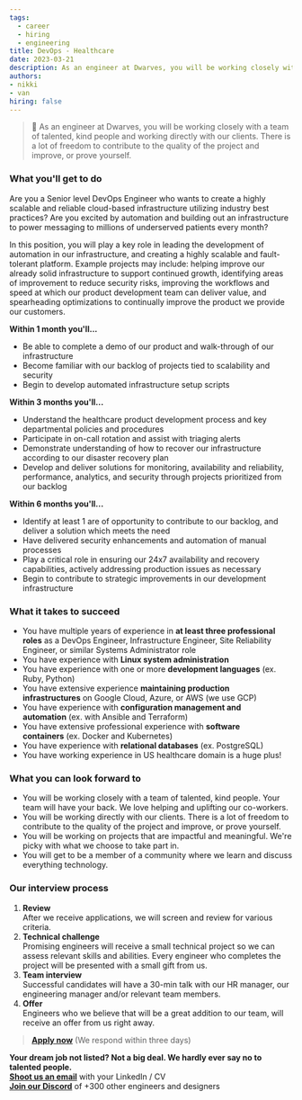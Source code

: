 ```yaml
---
tags:
  - career
  - hiring
  - engineering
title: DevOps - Healthcare
date: 2023-03-21
description: As an engineer at Dwarves, you will be working closely with a team of talented, kind people and working directly with our clients. There is a lot of freedom to contribute to the quality of the project and improve, or prove yourself
authors:
- nikki
- van
hiring: false
---
```

> 🤝 As an engineer at Dwarves, you will be working closely with a team of talented, kind people and working directly with our clients. There is a lot of freedom to contribute to the quality of the project and improve, or prove yourself.

### What you'll get to do
Are you a Senior level DevOps Engineer who wants to create a highly scalable and reliable cloud-based infrastructure utilizing industry best practices? Are you excited by automation and building out an infrastructure to power messaging to millions of underserved patients every month?

In this position, you will play a key role in leading the development of automation in our infrastructure, and creating a highly scalable and fault-tolerant platform. Example projects may include: helping improve our already solid infrastructure to support continued growth, identifying areas of improvement to reduce security risks, improving the workflows and speed at which our product development team can deliver value, and spearheading optimizations to continually improve the product we provide our customers.

**Within 1 month you'll...**
- Be able to complete a demo of our product and walk-through of our infrastructure
- Become familiar with our backlog of projects tied to scalability and security
- Begin to develop automated infrastructure setup scripts

**Within 3 months you'll...**
- Understand the healthcare product development process and key departmental policies and procedures
- Participate in on-call rotation and assist with triaging alerts
- Demonstrate understanding of how to recover our infrastructure according to our disaster recovery plan
- Develop and deliver solutions for monitoring, availability and reliability, performance, analytics, and security through projects prioritized from our backlog

**Within 6 months you'll...**
- Identify at least 1 are of opportunity to contribute to our backlog, and deliver a solution which meets the need
- Have delivered security enhancements and automation of manual processes
- Play a critical role in ensuring our 24x7 availability and recovery capabilities, actively addressing production issues as necessary
- Begin to contribute to strategic improvements in our development infrastructure

### What it takes to succeed
- You have multiple years of experience in **at least three professional roles** as a DevOps Engineer, Infrastructure Engineer, Site Reliability Engineer, or similar Systems Administrator role
- You have experience with **Linux system administration**
- You have experience with one or more **development languages** (ex. Ruby, Python)
- You have extensive experience **maintaining production infrastructures** on Google Cloud, Azure, or AWS (we use GCP)
- You have experience with **configuration management and automation** (ex. with Ansible and Terraform)
- You have extensive professional experience with **software containers** (ex. Docker and Kubernetes)
- You have experience with **relational databases** (ex. PostgreSQL)
- You have working experience in US healthcare domain is a huge plus!

### What you can look forward to
- You will be working closely with a team of talented, kind people. Your team will have your back. We love helping and uplifting our co-workers.
- You will be working directly with our clients. There is a lot of freedom to contribute to the quality of the project and improve, or prove yourself.
- You will be working on projects that are impactful and meaningful. We're picky with what we choose to take part in.
- You will get to be a member of a community where we learn and discuss everything technology.

### Our interview process
1. **Review**<br>After we receive applications, we will screen and review for various criteria.
2. **Technical challenge**<br>Promising engineers will receive a small technical project so we can assess relevant skills and abilities. Every engineer who completes the project will be presented with a small gift from us.
3. **Team interview**<br>Successful candidates will have a 30-min talk with our HR manager, our engineering manager and/or relevant team members.
4. **Offer**<br>Engineers who we believe that will be a great addition to our team, will receive an offer from us right away.

> **[Apply now](mailto:spawn@d.foundation)** (We respond within three days)

**Your dream job not listed? Not a big deal. We hardly ever say no to talented people.**\
[**Shoot us an email**](mailto:spawn@dwarvesv.com) with your LinkedIn / CV\
[**Join our Discord**](https://discord.gg/dwarvesv) of +300 other engineers and designers